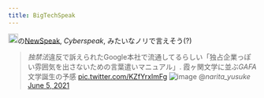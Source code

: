 ```yaml
---
title: BigTechSpeak
---
```


<img src='https://scrapbox.io/api/pages/blu3mo-public/From Newspeak to Cyberspeak: A History of Soviet Cybernetics/icon' alt='From Newspeak to Cyberspeak: A History of Soviet Cybernetics.icon' height="19.5"/>の[NewSpeak](NewSpeak.md), *Cyberspeak*, みたいなノリで言えそう(?)

 > 
 > *独禁法*違反で訴えられたGoogle本社で流通してるらしい「独占企業っぽい雰囲気を出さないための言葉遣いマニュアル」. 霞ヶ関文学に並ぶ*GAFA*文学誕生の予感 [pic.twitter.com/KZfYrxImFg](https://t.co/KZfYrxImFg)
 > ![image](https://gyazo.com/241907b8ce0c5540a629cb8a6063f7a0/thumb/1000)
 > @*narita_yusuke* [June 5, 2021](https://twitter.com/narita_yusuke/status/1401153153249157121?ref_src=twsrc%5Etfw)
